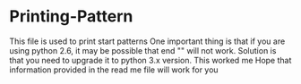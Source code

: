 # Printing-Pattern
This file is used to print start patterns
One important thing is that if you are using python 2.6, it may be possible that end "" will not work. Solution is that you need to upgrade it to python 3.x version. This worked me
Hope that information provided in the read me file will work for you
